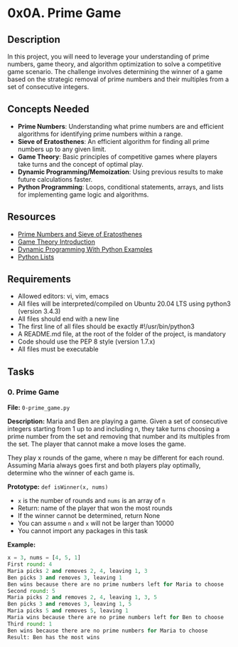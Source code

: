 # 0x0A. Prime Game

## Description

In this project, you will need to leverage your understanding of prime numbers, game theory, and algorithm optimization to solve a competitive game scenario. The challenge involves determining the winner of a game based on the strategic removal of prime numbers and their multiples from a set of consecutive integers.

## Concepts Needed

- **Prime Numbers**: Understanding what prime numbers are and efficient algorithms for identifying prime numbers within a range.
- **Sieve of Eratosthenes**: An efficient algorithm for finding all prime numbers up to any given limit.
- **Game Theory**: Basic principles of competitive games where players take turns and the concept of optimal play.
- **Dynamic Programming/Memoization**: Using previous results to make future calculations faster.
- **Python Programming**: Loops, conditional statements, arrays, and lists for implementing game logic and algorithms.

## Resources

- [Prime Numbers and Sieve of Eratosthenes](https://www.khanacademy.org/math/precalculus/x9e81a4f98389efdf:prob/x9e81a4f98389efdf:prime/v/prime-numbers)
- [Game Theory Introduction](https://www.investopedia.com/terms/g/gametheory.asp)
- [Dynamic Programming With Python Examples](https://www.geeksforgeeks.org/dynamic-programming-in-python/)
- [Python Lists](https://docs.python.org/3/tutorial/datastructures.html)

## Requirements

- Allowed editors: vi, vim, emacs
- All files will be interpreted/compiled on Ubuntu 20.04 LTS using python3 (version 3.4.3)
- All files should end with a new line
- The first line of all files should be exactly #!/usr/bin/python3
- A README.md file, at the root of the folder of the project, is mandatory
- Code should use the PEP 8 style (version 1.7.x)
- All files must be executable

## Tasks

### 0. Prime Game

**File:** `0-prime_game.py`

**Description:** Maria and Ben are playing a game. Given a set of consecutive integers starting from 1 up to and including n, they take turns choosing a prime number from the set and removing that number and its multiples from the set. The player that cannot make a move loses the game.

They play x rounds of the game, where n may be different for each round. Assuming Maria always goes first and both players play optimally, determine who the winner of each game is.

**Prototype:** `def isWinner(x, nums)`

- `x` is the number of rounds and `nums` is an array of `n`
- Return: name of the player that won the most rounds
- If the winner cannot be determined, return None
- You can assume `n` and `x` will not be larger than 10000
- You cannot import any packages in this task

**Example:**

```python
x = 3, nums = [4, 5, 1]
First round: 4
Maria picks 2 and removes 2, 4, leaving 1, 3
Ben picks 3 and removes 3, leaving 1
Ben wins because there are no prime numbers left for Maria to choose
Second round: 5
Maria picks 2 and removes 2, 4, leaving 1, 3, 5
Ben picks 3 and removes 3, leaving 1, 5
Maria picks 5 and removes 5, leaving 1
Maria wins because there are no prime numbers left for Ben to choose
Third round: 1
Ben wins because there are no prime numbers for Maria to choose
Result: Ben has the most wins

